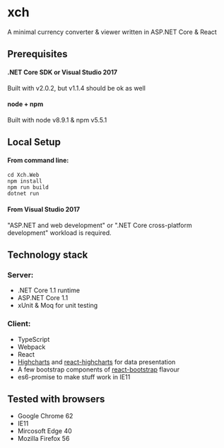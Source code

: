# xch
A minimal currency converter &amp; viewer written in ASP.NET Core &amp; React

## Prerequisites
#### .NET Core SDK or Visual Studio 2017
Built with v2.0.2, but v1.1.4 should be ok as well
#### node + npm
Built with node v8.9.1 & npm v5.5.1

## Local Setup
#### From command line:
```
cd Xch.Web
npm install
npm run build
dotnet run
```
#### From Visual Studio 2017
"ASP.NET and web development" or ".NET Core cross-platform development" workload is required.

## Technology stack

### Server:
- .NET Core 1.1 runtime
- ASP.NET Core 1.1
- xUnit & Moq for unit testing

### Client:
- TypeScript
- Webpack
- React
- [Highcharts](https://github.com/highcharts/highcharts) and [react-highcharts](https://github.com/kirjs/react-highcharts) for data presentation
- A few bootstrap components of [react-bootstrap](https://react-bootstrap.github.io/) flavour
- es6-promise to make stuff work in IE11

## Tested with browsers
- Google Chrome 62
- IE11
- Mircosoft Edge 40
- Mozilla Firefox 56